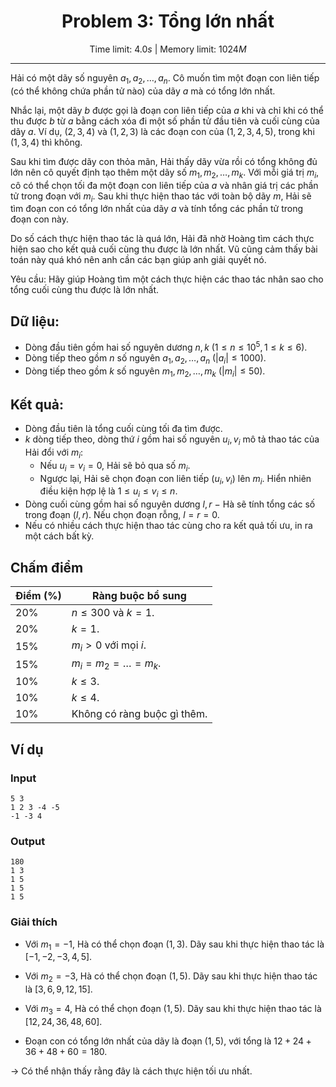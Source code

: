 <center>

# Problem 3: Tổng lớn nhất

Time limit: $4.0s$ $|$ Memory limit: $1024M$

</center>

---

Hải có một dãy số nguyên $a_1, a_2, \dots, a_n$. Cô muốn tìm một đoạn con liên tiếp (có thể không chứa phần tử nào) của dãy $a$ mà có tổng lớn nhất.

Nhắc lại, một dãy $b$ được gọi là đoạn con liên tiếp của $a$ khi và chỉ khi có thể thu được $b$ từ $a$ bằng cách xóa đi một số phần tử đầu tiên và cuối cùng của dãy $a$. Ví dụ, $(2, 3, 4)$ và $(1, 2, 3)$ là các đoạn con của $(1, 2, 3, 4, 5)$, trong khi $(1, 3, 4)$ thì không.

Sau khi tìm được dãy con thỏa mãn, Hải thấy dãy vừa rồi có tổng không đủ lớn nên cô quyết định tạo thêm một dãy số $m_1, m_2, \dots, m_k$. Với mỗi giá trị $m_i$, cô có thể chọn tối đa một đoạn con liên tiếp của $a$ và nhân giá trị các phần tử trong đoạn với $m_i$. Sau khi thực hiện thao tác với toàn bộ dãy $m$, Hải sẽ tìm đoạn con có tổng lớn nhất của dãy $a$ và tính tổng các phần tử trong đoạn con này.

Do số cách thực hiện thao tác là quá lớn, Hải đã nhờ Hoàng tìm cách thực hiện sao cho kết quả cuối cùng thu được là lớn nhất. Vũ cũng cảm thấy bài toán này quá khó nên anh cần các bạn giúp anh giải quyết nó.

Yêu cầu: Hãy giúp Hoàng tìm một cách thực hiện các thao tác nhân sao cho tổng cuối cùng
thu được là lớn nhất.

## Dữ liệu:

- Dòng đầu tiên gồm hai số nguyên dương $n, k$ $(1 \le n \le 10^5, 1 \le k \le 6)$.
- Dòng tiếp theo gồm $n$ số nguyên $a_1, a_2, \dots, a_n$ $(|a_i| \le 1000)$.
- Dòng tiếp theo gồm $k$ số nguyên $m_1, m_2, \dots, m_k$ $(|m_i| \le 50)$.

## Kết quả:

- Dòng đầu tiên là tổng cuối cùng tối đa tìm được.
- $k$ dòng tiếp theo, dòng thứ $i$ gồm hai số nguyên $u_i, v_i$ mô tả thao tác của Hải đổi với $m_i$:
    - Nếu $u_i = v_i = 0$, Hải sẽ bỏ qua số $m_i$.
    - Ngược lại, Hải sẽ chọn đoạn con liên tiếp $(u_i, v_i)$ lên $m_i$. Hiển nhiên điều kiện hợp lệ là $1 \le u_i \le v_i \le n$.
- Dòng cuối cùng gồm hai số nguyên dương $l, r$ $-$ Hà sẽ tính tổng các số trong đoạn $(l, r)$. Nếu chọn đoạn rỗng, $l = r = 0$.
- Nếu có nhiều cách thực hiện thao tác cùng cho ra kết quả tối ưu, in ra một cách bất kỳ.

## Chấm điểm

| Điểm (%) | Ràng buộc bổ sung |
|------|-------------------|
| $20\%$ | $n \le 300$ và $k=1$. |
| $20\%$ | $k=1$. |
| $15\%$ | $m_i > 0$ với mọi $i$. |
| $15\%$ | $m_i = m_2 = \dots = m_k$. |
| $10\%$ | $k \le 3$. |
| $10\%$ | $k \le 4$.|
| $10\%$ | Không có ràng buộc gì thêm. |

## Ví dụ

### Input
```
5 3
1 2 3 -4 -5
-1 -3 4
```

### Output
```
180
1 3
1 5
1 5
1 5
```

### Giải thích

* Với $m_1 = -1$, Hà có thể chọn đoạn $(1, 3)$.
Dãy sau khi thực hiện thao tác là $[-1, -2, -3, 4, 5]$.

* Với $m_2 = -3$, Hà có thể chọn đoạn $(1, 5)$.
Dãy sau khi thực hiện thao tác là $[3, 6, 9, 12, 15]$.

* Với $m_3 = 4$, Hà có thể chọn đoạn $(1, 5)$.
Dãy sau khi thực hiện thao tác là $[12, 24, 36, 48, 60]$.

* Đoạn con có tổng lớn nhất của dãy là đoạn $(1, 5)$, với tổng là $12 + 24 + 36 + 48 + 60 = 180$.

$\to$ Có thể nhận thấy rằng đây là cách thực hiện tối ưu nhất.